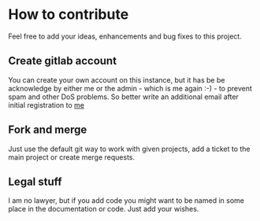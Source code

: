 # How to contribute

Feel free to add your ideas, enhancements and bug fixes to this project.

## Create gitlab account

You can create your own account on this instance, but it has be be acknowledge by either me or the admin - which is me again :-) - to prevent spam and other DoS problems. So better write an additional email after initial registration to [me](info@lggr.io)

## Fork and merge

Just use the default git way to work with given projects, add a ticket to the main project or create merge requests.

## Legal stuff

I am no lawyer, but if you add code you might want to be named in some place in the documentation or code. Just add your wishes.
